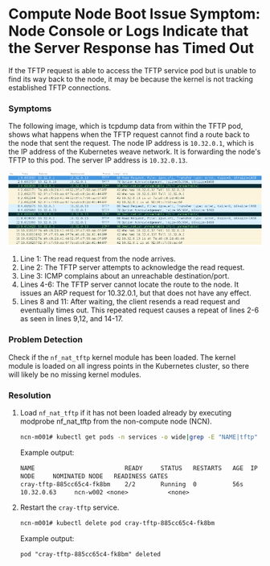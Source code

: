 # Compute Node Boot Issue Symptom: Node Console or Logs Indicate that the Server Response has Timed Out

If the TFTP request is able to access the TFTP service pod but is unable to find its way back to the node, it may be because the kernel is not tracking established TFTP connections.

### Symptoms

The following image, which is tcpdump data from within the TFTP pod, shows what happens when the TFTP request cannot find a route back to the node that sent the request. The node IP address is `10.32.0.1`, which is the IP address of the Kubernetes weave network. It is forwarding the node's TFTP to this pod. The server IP address is `10.32.0.13`.

![TFTP Without a Route Back to the Node](../../img/operations/TFTP_without_a_Route_Back_to_the_Node.png)

1.  Line 1: The read request from the node arrives.
2.  Line 2: The TFTP server attempts to acknowledge the read request.
3.  Line 3: ICMP complains about an unreachable destination/port.
4.  Lines 4-6: The TFTP server cannot locate the route to the node. It issues an ARP request for 10.32.0.1, but that does not have any effect.
5.  Lines 8 and 11: After waiting, the client resends a read request and eventually times out. This repeated request causes a repeat of lines 2-6 as seen in lines 9,12, and 14-17.

### Problem Detection

Check if the `nf_nat_tftp` kernel module has been loaded. The kernel module is loaded on all ingress points in the Kubernetes cluster, so there will likely be no missing kernel modules.

### Resolution

1. Load `nf_nat_tftp` if it has not been loaded already by executing modprobe nf\_nat\_tftp from the non-compute node \(NCN\).

    ```bash
    ncn-m001# kubectl get pods -n services -o wide|grep -E "NAME|tftp"
    ```

    Example output:

    ```
    NAME                         READY     STATUS   RESTARTS   AGE  IP             NODE     NOMINATED NODE   READINESS GATES
    cray-tftp-885cc65c4-fk8bm    2/2       Running  0          56s  10.32.0.63     ncn-w002 <none>           <none>
    ```

1. Restart the `cray-tftp` service.

    ```bash
    ncn-m001# kubectl delete pod cray-tftp-885cc65c4-fk8bm
    ```

    Example output:

    ```
    pod "cray-tftp-885cc65c4-fk8bm" deleted
    ```

